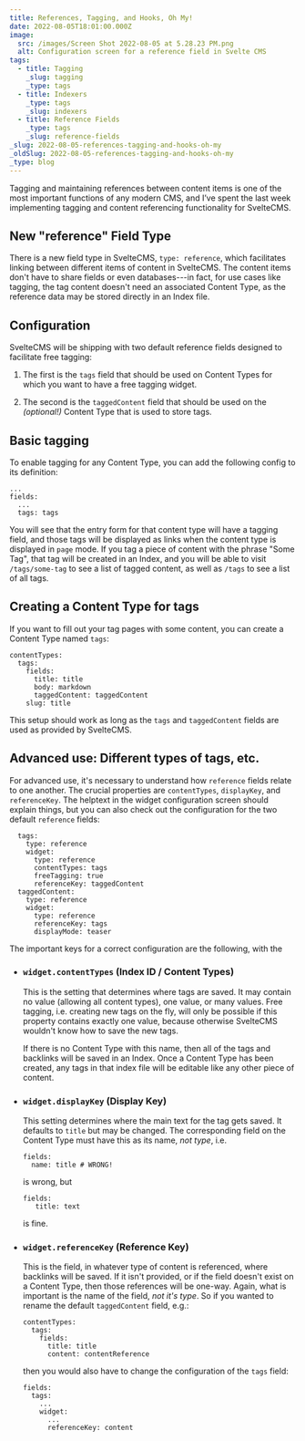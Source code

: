 ```yaml
---
title: References, Tagging, and Hooks, Oh My!
date: 2022-08-05T18:01:00.000Z
image:
  src: /images/Screen Shot 2022-08-05 at 5.28.23 PM.png
  alt: Configuration screen for a reference field in Svelte CMS
tags:
  - title: Tagging
    _slug: tagging
    _type: tags
  - title: Indexers
    _type: tags
    _slug: indexers
  - title: Reference Fields
    _type: tags
    _slug: reference-fields
_slug: 2022-08-05-references-tagging-and-hooks-oh-my
_oldSlug: 2022-08-05-references-tagging-and-hooks-oh-my
_type: blog
---
```

Tagging and maintaining references between content items is one of the most important functions of any modern CMS, and I’ve spent the last week implementing tagging and content referencing functionality for SvelteCMS.

## New "reference" Field Type

There is a new field type in SvelteCMS, `type: reference`, which facilitates linking between different items of content in SvelteCMS. The content items don't have to share fields or even databases---in fact, for use cases like tagging, the tag content doesn't need an associated Content Type, as the reference data may be stored directly in an Index file.

## Configuration

SvelteCMS will be shipping with two default reference fields designed to facilitate free tagging:

1. The first is the `tags` field that should be used on Content Types for which you want to have a free tagging widget.

2. The second is the `taggedContent` field that should be used on the *(optional!)* Content Type that is used to store tags.

## Basic tagging

 To enable tagging for any Content Type, you can add the following config to its definition:

```
...
fields:
  ...
  tags: tags
```

You will see that the entry form for that content type will have a tagging field, and those tags will be displayed as links when the content type is displayed in `page` mode. If you tag a piece of content with the phrase "Some Tag", that tag will be created in an Index, and you will be able to visit `/tags/some-tag` to see a list of tagged content, as well as `/tags` to see a list of all tags.

## Creating a Content Type for tags

If you want to fill out your tag pages with some content, you can create a Content Type named `tags`:

```
contentTypes:
  tags:
    fields:
      title: title
      body: markdown
      taggedContent: taggedContent
    slug: title
```

This setup should work as long as the `tags` and `taggedContent` fields are used as provided by SvelteCMS.

## Advanced use: Different types of tags, etc.

For advanced use, it's necessary to understand how `reference` fields relate to one another. The crucial properties are `contentTypes`, `displayKey`, and `referenceKey`. The helptext in the widget configuration screen should explain things, but you can also check out the configuration for the two default `reference` fields:

```
  tags:
    type: reference
    widget:
      type: reference
      contentTypes: tags
      freeTagging: true
      referenceKey: taggedContent
  taggedContent:
    type: reference
    widget:
      type: reference
      referenceKey: tags
      displayMode: teaser
```

The important keys for a correct configuration are the following, with the

* ### `widget.contentTypes` (Index ID / Content Types)

  This is the setting that determines where tags are saved. It may contain no value (allowing all content types), one value, or many values. Free tagging, i.e. creating new tags on the fly, will only be possible if this property contains exactly one value, because otherwise SvelteCMS wouldn't know how to save the new tags.

  If there is no Content Type with this name, then all of the tags and backlinks will be saved in an Index. Once a Content Type has been created, any tags in that index file will be editable like any other piece of content.

* ### `widget.displayKey` (Display Key)

  This setting determines where the main text for the tag gets saved. It defaults to `title` but may be changed. The corresponding field on the Content Type must have this as its name, *not type*, i.e.
  ```
  fields:
    name: title # WRONG!
  ```
  is wrong, but
  ```
  fields:
     title: text
  ```
  is fine.

* ### `widget.referenceKey` (Reference Key)

  This is the field, in whatever type of content is referenced, where backlinks will be saved. If it isn't provided, or if the field doesn't exist on a Content Type, then those references will be one-way. Again, what is important is the name of the field, *not it's type*. So if you wanted to rename the default `taggedContent` field, e.g.:
  ```
  contentTypes:
    tags:
      fields:
        title: title
        content: contentReference
  ```
  then you would also have to change the configuration of the `tags` field:
  ```
  fields:
    tags:
      ...
      widget:
        ...
        referenceKey: content
  ```
